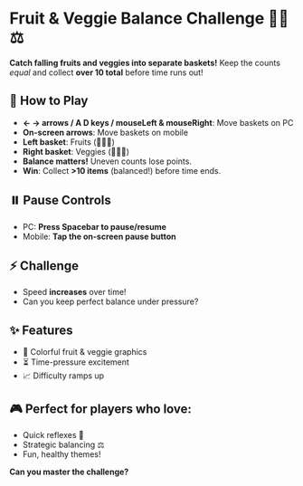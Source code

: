 # Fruit & Veggie Balance Challenge 🍎🥕⚖️  

**Catch falling fruits and veggies into separate baskets!** Keep the counts *equal* and collect **over 10 total** before time runs out!  

## 🎯 How to Play  
- **← → arrows / A D keys / mouseLeft & mouseRight**: Move baskets on PC
- **On-screen arrows**: Move baskets on mobile
- **Left basket**: Fruits (🍎🍌🍓)  
- **Right basket**: Veggies (🥕🍅🥒)  
- **Balance matters!** Uneven counts lose points.  
- **Win**: Collect **>10 items** (balanced!) before time ends.  

## ⏸️ Pause Controls
- PC: **Press Spacebar to pause/resume**
- Mobile: **Tap the on-screen pause button**

## ⚡ Challenge  
- Speed **increases** over time!  
- Can you keep perfect balance under pressure?  

## ✨ Features  
- 🎯 Colorful fruit & veggie graphics  
- ⏳ Time-pressure excitement  
- 📈 Difficulty ramps up  

## 🎮 Perfect for players who love:  
- Quick reflexes 🚀  
- Strategic balancing ⚖️  
- Fun, healthy themes!  

**Can you master the challenge?**  